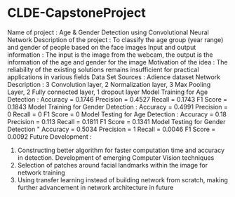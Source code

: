 # CLDE-CapstoneProject
Name of project : Age & Gender Detection using Convolutional Neural Network
Description of the project : To classify the age group (year range) and gender of people based on the face images
Input and output information : The input is the image from the webcam, the output is the information of the age and gender for the image
Motivation of the idea : The reliability of the existing solutions remains insufficient for practical applications in various fields
Data Set Sources : Adience dataset
Network Description : 3 Convolution layer, 2 Normalization layer, 3 Max Pooling Layer, 2 Fully connected layer, 1 dropout layer
Model Training for Age Detection :
Accuracy = 0.1746
Precision = 0.4527
Recall = 0.1743
F1 Score = 0.1843
Model Training for Gender Detection :
Accuracy = 0.4991
Precision = 0
Recall = 0
F1 Score = 0
Model Testing for Age Detection :
Accuracy = 0.18
Precision = 0.113
Recall = 0.1811
F1 Score = 0.1341
Model Testing for Gender Detection "
Accuracy = 0.5034
Precision = 1
Recall = 0.0046
F1 Score = 0.0092
Future Development :
1. Constructing better algorithm for faster computation time and accuracy in detection. Development of emerging Computer Vision techniques
2. Selection of patches around facial landmarks within the image for network training
3. Using transfer learning instead of building network from scratch, making further advancement in network architecture in future

